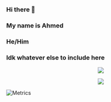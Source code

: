 ### Hi there 👋
### My name is Ahmed
### He/Him
### Idk whatever else to include here

<!--
**Ahmed3457/Ahmed3457** is a ✨ _special_ ✨ repository because its `README.md` (this file) appears on your GitHub profile.


<!-- Stats card -->  
<p align="center">
  <img src="https://github-readme-stats.vercel.app/api?username=Ahmed3457&count_private=true&show_icons=true&theme=dark"/>
</p>

<!-- Commit stats -->
<p align="center">
  <img src="https://github-readme-streak-stats.herokuapp.com/?user=Ahmed3457&theme=dark"/>
</p>

![Metrics](https://metrics.lecoq.io/Ahmed3457?template=classic&isocalendar=1&languages=1&followup=1&activity=1&notable=1&lines=1&isocalendar.duration=full-year&languages.limit=8&languages.threshold=0%25&languages.colors=github&languages.sections=most-used&languages.details=bytes-size%2C%20percentage&languages.indepth=false&languages.analysis.timeout=15&languages.categories=markup%2C%20programming&languages.recent.categories=markup%2C%20programming&languages.recent.load=300&languages.recent.days=30&followup.sections=repositories&followup.indepth=true&activity.limit=8&activity.load=300&activity.days=14&activity.visibility=all&activity.timestamps=true&activity.filter=all&notable.from=all&notable.repositories=true&notable.indepth=false&notable.types=commit&config.timezone=Europe%2FBerlin)

